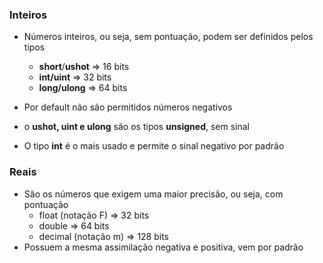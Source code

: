 ### Inteiros
- Números inteiros, ou seja, sem pontuação, podem ser definidos pelos tipos
	- **short**/**ushot** => 16 bits
	- **int/uint** => 32 bits
	- **long/ulong** => 64 bits

- Por default não são permitidos números negativos
- o **ushot, uint e ulong** são os tipos **unsigned**, sem sinal 
- O tipo **int** é o mais usado e permite o sinal negativo por padrão

### Reais
- São os números que exigem uma maior precisão, ou seja, com pontuação
	- float (notação F) => 32 bits
	- double => 64 bits
	- decimal (notação m) => 128 bits
- Possuem a mesma assimilação negativa e positiva, vem por padrão